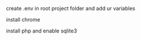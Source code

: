 create .env in root project folder and add ur variables

install chrome

install php and enable sqlite3
